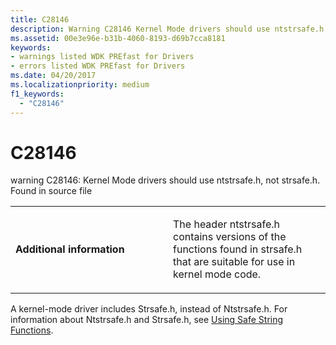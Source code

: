 ```yaml
---
title: C28146
description: Warning C28146 Kernel Mode drivers should use ntstrsafe.h, not strsafe.h. Found in source file.
ms.assetid: 00e3e96e-b31b-4060-8193-d69b7cca8181
keywords:
- warnings listed WDK PREfast for Drivers
- errors listed WDK PREfast for Drivers
ms.date: 04/20/2017
ms.localizationpriority: medium 
f1_keywords: 
  - "C28146"
---
```


# C28146


warning C28146: Kernel Mode drivers should use ntstrsafe.h, not strsafe.h. Found in source file

<table>
<colgroup>
<col width="50%" />
<col width="50%" />
</colgroup>
<tbody>
<tr class="odd">
<td align="left"><p><strong>Additional information</strong></p></td>
<td align="left"><p>The header ntstrsafe.h contains versions of the functions found in strsafe.h that are suitable for use in kernel mode code.</p></td>
</tr>
</tbody>
</table>

 

A kernel-mode driver includes Strsafe.h, instead of Ntstrsafe.h. For information about Ntstrsafe.h and Strsafe.h, see [Using Safe String Functions](../kernel/using-safe-string-functions.md).

 

